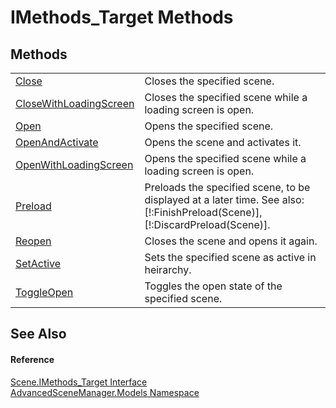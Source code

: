 # IMethods_Target Methods




## Methods
<table>
<tr>
<td><a href="M_AdvancedSceneManager_Models_Scene_IMethods_Target_Close">Close</a></td>
<td>Closes the specified scene.</td></tr>
<tr>
<td><a href="M_AdvancedSceneManager_Models_Scene_IMethods_Target_CloseWithLoadingScreen">CloseWithLoadingScreen</a></td>
<td>Closes the specified scene while a loading screen is open.</td></tr>
<tr>
<td><a href="M_AdvancedSceneManager_Models_Scene_IMethods_Target_Open">Open</a></td>
<td>Opens the specified scene.</td></tr>
<tr>
<td><a href="M_AdvancedSceneManager_Models_Scene_IMethods_Target_OpenAndActivate">OpenAndActivate</a></td>
<td>Opens the scene and activates it.</td></tr>
<tr>
<td><a href="M_AdvancedSceneManager_Models_Scene_IMethods_Target_OpenWithLoadingScreen">OpenWithLoadingScreen</a></td>
<td>Opens the specified scene while a loading screen is open.</td></tr>
<tr>
<td><a href="M_AdvancedSceneManager_Models_Scene_IMethods_Target_Preload">Preload</a></td>
<td>Preloads the specified scene, to be displayed at a later time. See also: [!:FinishPreload(Scene)], [!:DiscardPreload(Scene)].</td></tr>
<tr>
<td><a href="M_AdvancedSceneManager_Models_Scene_IMethods_Target_Reopen">Reopen</a></td>
<td>Closes the scene and opens it again.</td></tr>
<tr>
<td><a href="M_AdvancedSceneManager_Models_Scene_IMethods_Target_SetActive">SetActive</a></td>
<td>Sets the specified scene as active in heirarchy.</td></tr>
<tr>
<td><a href="M_AdvancedSceneManager_Models_Scene_IMethods_Target_ToggleOpen">ToggleOpen</a></td>
<td>Toggles the open state of the specified scene.</td></tr>
</table>

## See Also


#### Reference
<a href="T_AdvancedSceneManager_Models_Scene_IMethods_Target">Scene.IMethods_Target Interface</a>  
<a href="N_AdvancedSceneManager_Models">AdvancedSceneManager.Models Namespace</a>  
